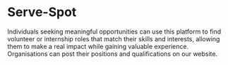 # Serve-Spot
Individuals seeking meaningful opportunities can use this platform to find volunteer or internship roles that match their skills and interests, allowing them to make a real impact while gaining valuable experience.
Organisations can post their positions and qualifications on our website.
